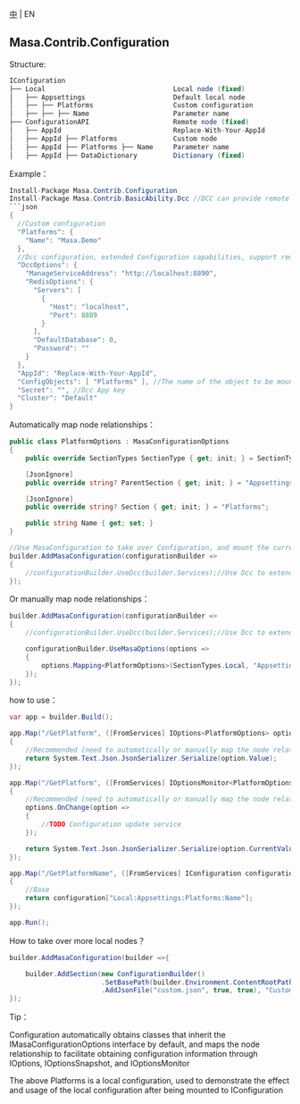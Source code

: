 [中](README.zh-CN.md) | EN

## Masa.Contrib.Configuration

Structure:

```c#
IConfiguration
├── Local                                Local node (fixed)
│   ├── Appsettings                      Default local node
│   ├── ├── Platforms                    Custom configuration
│   ├── ├── ├── Name                     Parameter name
├── ConfigurationAPI                     Remote node (fixed)
│   ├── AppId                            Replace-With-Your-AppId
│   ├── AppId ├── Platforms              Custom node
│   ├── AppId ├── Platforms ├── Name     Parameter name
│   ├── AppId ├── DataDictionary         Dictionary (fixed)
```

Example：

```C#
Install-Package Masa.Contrib.Configuration
Install-Package Masa.Contrib.BasicAbility.Dcc //DCC can provide remote configuration capabilities
```json
{
  //Custom configuration
  "Platforms": {
    "Name": "Masa.Demo"
  },
  //Dcc configuration, extended Configuration capabilities, support remote configuration
  "DccOptions": {
    "ManageServiceAddress": "http://localhost:8890",
    "RedisOptions": {
      "Servers": [
        {
          "Host": "localhost",
          "Port": 8889
        }
      ],
      "DefaultDatabase": 0,
      "Password": ""
    }
  },
  "AppId": "Replace-With-Your-AppId",
  "ConfigObjects": [ "Platforms" ], //The name of the object to be mounted. Here, the Platforms configuration will be mounted under the ConfigurationAPI: <Replace-With-Your-AppId> node
  "Secret": "", //Dcc App key
  "Cluster": "Default"
}
```

Automatically map node relationships：

```c#
public class PlatformOptions : MasaConfigurationOptions
{
    public override SectionTypes SectionType { get; init; } = SectionTypes.Local;

    [JsonIgnore]
    public override string? ParentSection { get; init; } = "Appsettings";

    [JsonIgnore]
    public override string? Section { get; init; } = "Platforms";

    public string Name { get; set; }
}

//Use MasaConfiguration to take over Configuration, and mount the current Configuration to Local:Appsettings section by default
builder.AddMasaConfiguration(configurationBuilder =>
{
    //configurationBuilder.UseDcc(builder.Services);//Use Dcc to extend Configuration capabilities and support remote configuration
});
```

Or manually map node relationships：

```C#
builder.AddMasaConfiguration(configurationBuilder =>
{
    //configurationBuilder.UseDcc(builder.Services);//Use Dcc to extend Configuration capabilities and support remote configuration

    configurationBuilder.UseMasaOptions(options =>
    {
        options.Mapping<PlatformOptions>(SectionTypes.Local, "Appsettings", "Platforms"); //Map the PlatformOptions binding to the Local:Appsettings:Platforms node
    });
});
```

how to use：

```c#
var app = builder.Build();

app.Map("/GetPlatform", ([FromServices] IOptions<PlatformOptions> option) =>
{
    //Recommended (need to automatically or manually map the node relationship before it can be used)
    return System.Text.Json.JsonSerializer.Serialize(option.Value);
});

app.Map("/GetPlatform", ([FromServices] IOptionsMonitor<PlatformOptions> option) =>
{
    //Recommended (need to automatically or manually map the node relationship before it can be used)
    options.OnChange(option =>
    {
        //TODO Configuration update service
    });

    return System.Text.Json.JsonSerializer.Serialize(option.CurrentValue);
});

app.Map("/GetPlatformName", ([FromServices] IConfiguration configuration) =>
{
    //Base
    return configuration["Local:Appsettings:Platforms:Name"];
});

app.Run();
```

How to take over more local nodes？

```c#
builder.AddMasaConfiguration(builder =>{

    builder.AddSection(new ConfigurationBuilder()
                       .SetBasePath(builder.Environment.ContentRootPath)
                       .AddJsonFile("custom.json", true, true), "Custom");//Mount the custom.json configuration under the Local:Custom node
});
```

Tip：

Configuration automatically obtains classes that inherit the IMasaConfigurationOptions interface by default, and maps the node relationship to facilitate obtaining configuration information through IOptions, IOptionsSnapshot, and IOptionsMonitor

The above Platforms is a local configuration, used to demonstrate the effect and usage of the local configuration after being mounted to IConfiguration
